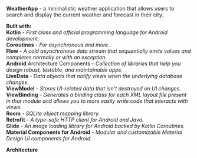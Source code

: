 **WeatherApp** - a minimalistic weather application that allows users to search and display the current weather and forecast in their city. 

**Built with:**<br />
**Kotlin** - _First class and official programming language for Android development._<br /> 
**Coroutines** - _For asynchronous and more.._<br /> 
**Flow** - _A cold asynchronous data stream that sequentially emits values and completes normally or with an exception._<br /> 
**Android** Architecture Components - _Collection of libraries that help you design robust, testable, and maintainable apps._<br /> 
**LiveData** - _Data objects that notify views when the underlying database changes._<br />
**ViewModel** - _Stores UI-related data that isn't destroyed on UI changes._<br />
**ViewBinding** - _Generates a binding class for each XML layout file present in that module and allows you to more easily write code that interacts with views._<br /> 
**Room** - _SQLite object mapping library._<br /> 
**Retrofit** - _A type-safe HTTP client for Android and Java._<br /> 
**Glide** - _An image loading library for Android backed by Kotlin Coroutines._<br /> 
**Material Components for Android** - _Modular and customizable Material Design UI components for Android._<br /> 

**Architecture**
